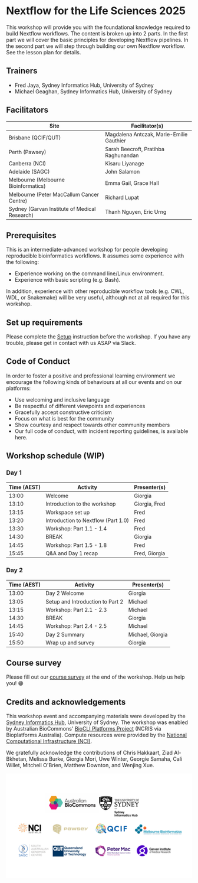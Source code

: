 # Nextflow for the Life Sciences 2025

This workshop will provide you with the foundational knowledge required to build Nextflow workflows. The content is broken up into 2 parts. In the first part we will cover the basic principles for developing Nextflow pipelines. In the second part we will step through building our own Nextflow workflow. See the lesson plan for details.

## Trainers

* Fred Jaya, Sydney Informatics Hub, University of Sydney
* Michael Geaghan, Sydney Informatics Hub, University of Sydney

## Facilitators

| Site                                          | Facilitator(s)                           |
| --------------------------------------------- | ---------------------------------------- |
| Brisbane (QCIF/QUT)                           | Magdalena Antczak, Marie-Emilie Gauthier |
| Perth (Pawsey)                                | Sarah Beecroft, Pratihba Raghunandan     |
| Canberra (NCI)                                | Kisaru Liyanage                          |
| Adelaide (SAGC)                               | John Salamon                             |
| Melbourne (Melbourne Bioinformatics)          | Emma Gail, Grace Hall                    |
| Melbourne (Peter MacCallum Cancer Centre)     | Richard Lupat                            |
| Sydney (Garvan Institute of Medical Research) | Thanh Nguyen, Eric Urng                  |

## Prerequisites

This is an intermediate-advanced workshop for people developing reproducible bioinformatics workflows. It assumes some experience with the following:

* Experience working on the command line/Linux environment.
* Experience with basic scripting (e.g. Bash).

In addition, experience with other reproducible workflow tools (e.g. CWL, WDL, or Snakemake) will be very useful, although not at all required for this workshop.

## Set up requirements

Please complete the [Setup](setup.md) instruction before the workshop. If you have any trouble, please get in contact with us ASAP via Slack.

## Code of Conduct
In order to foster a positive and professional learning environment we encourage the following kinds of behaviours at all our events and on our platforms:

* Use welcoming and inclusive language
* Be respectful of different viewpoints and experiences
* Gracefully accept constructive criticism
* Focus on what is best for the community
* Show courtesy and respect towards other community members
* Our full code of conduct, with incident reporting guidelines, is available here.

## Workshop schedule (WIP)

### Day 1

|Time (AEST)|Activity                            |Presenter(s)  |
|-----------|------------------------------------|--------------|
|13:00      |Welcome                             | Giorgia      |
|13:10      |Introduction to the workshop        | Giorgia, Fred|
|13:15      |Workspace set up                    | Fred         |
|13:20      |Introduction to Nextflow (Part 1.0) | Fred         |
|13:30      |Workshop: Part 1.1 - 1.4            | Fred         |
|14:30      |BREAK                               | Giorgia      |
|14:45      |Workshop: Part 1.5 - 1.8            | Fred         |
|15:45      |Q&A and Day 1 recap                 | Fred, Giorgia|

### Day 2

|Time (AEST)|Activity                            |Presenter(s)  |
|-----------|------------------------------------|--------------|
|13:00      |Day 2 Welcome                       | Giorgia      |
|13:05      |Setup and Introduction to Part 2    | Michael      |
|13:15      |Workshop: Part 2.1 - 2.3            | Michael      |
|14:30      |BREAK                               | Giorgia      |
|14:45      |Workshop: Part 2.4 - 2.5            | Michael      |
|15:40      |Day 2 Summary                       | Michael, Giorgia |
|15:50      |Wrap up and survey                  | Giorgia      |

## Course survey

Please fill out our [course survey](https://q.surveys.unimelb.edu.au/jfe/form/SV_b3HggdmybXBjgSq)
at the end of the workshop. Help us help you! 😁

## Credits and acknowledgements

This workshop event and accompanying materials were developed by the [Sydney Informatics Hub](https://www.sydney.edu.au/research/facilities/sydney-informatics-hub.html), University of Sydney. The workshop was enabled by Australian BioCommons' [BioCLI Platforms Project](https://www.biocommons.org.au/biocli) (NCRIS via Bioplatforms Australia). Compute resources were provided by the [National Computational Infrastructure (NCI)](https://nci.org.au/).

We gratefully acknowledge the contributions of Chris Hakkaart, Ziad Al-Bkhetan, Melissa Burke, Giorgia Mori, Uwe Winter, Georgie Samaha, Cali Willet, Mitchell O'Brien, Matthew Downton, and Wenjing Xue.

![](./img/logos.png)
